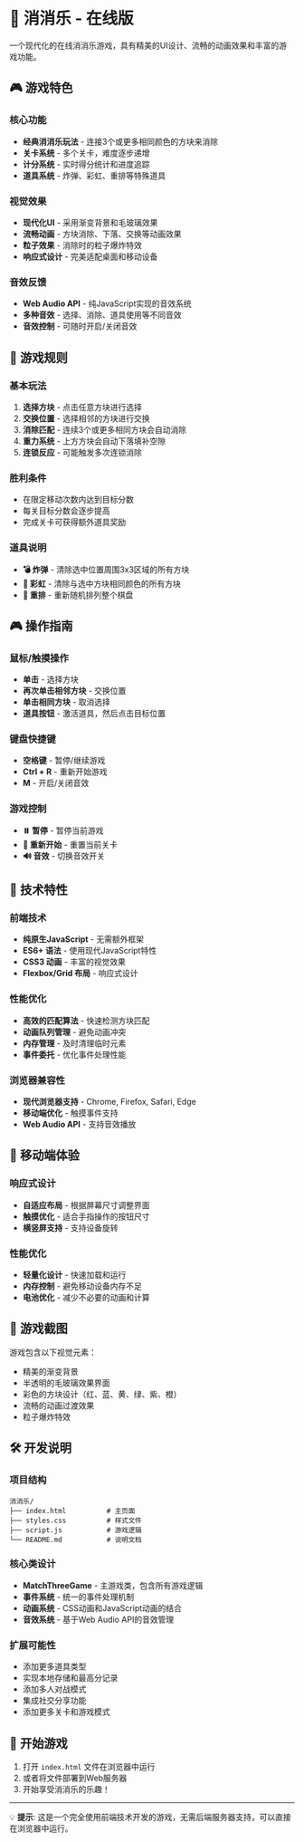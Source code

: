 # 🍭 消消乐 - 在线版

一个现代化的在线消消乐游戏，具有精美的UI设计、流畅的动画效果和丰富的游戏功能。

## 🎮 游戏特色

### 核心功能
- **经典消消乐玩法** - 连接3个或更多相同颜色的方块来消除
- **关卡系统** - 多个关卡，难度逐步递增
- **计分系统** - 实时得分统计和进度追踪
- **道具系统** - 炸弹、彩虹、重排等特殊道具

### 视觉效果
- **现代化UI** - 采用渐变背景和毛玻璃效果
- **流畅动画** - 方块消除、下落、交换等动画效果
- **粒子效果** - 消除时的粒子爆炸特效
- **响应式设计** - 完美适配桌面和移动设备

### 音效反馈
- **Web Audio API** - 纯JavaScript实现的音效系统
- **多种音效** - 选择、消除、道具使用等不同音效
- **音效控制** - 可随时开启/关闭音效

## 🎯 游戏规则

### 基本玩法
1. **选择方块** - 点击任意方块进行选择
2. **交换位置** - 选择相邻的方块进行交换
3. **消除匹配** - 连续3个或更多相同方块会自动消除
4. **重力系统** - 上方方块会自动下落填补空隙
5. **连锁反应** - 可能触发多次连锁消除

### 胜利条件
- 在限定移动次数内达到目标分数
- 每关目标分数会逐步提高
- 完成关卡可获得额外道具奖励

### 道具说明
- **💣 炸弹** - 清除选中位置周围3x3区域的所有方块
- **🌈 彩虹** - 清除与选中方块相同颜色的所有方块
- **🔄 重排** - 重新随机排列整个棋盘

## 🎮 操作指南

### 鼠标/触摸操作
- **单击** - 选择方块
- **再次单击相邻方块** - 交换位置
- **单击相同方块** - 取消选择
- **道具按钮** - 激活道具，然后点击目标位置

### 键盘快捷键
- **空格键** - 暂停/继续游戏
- **Ctrl + R** - 重新开始游戏
- **M** - 开启/关闭音效

### 游戏控制
- **⏸️ 暂停** - 暂停当前游戏
- **🔄 重新开始** - 重置当前关卡
- **🔊 音效** - 切换音效开关

## 🚀 技术特性

### 前端技术
- **纯原生JavaScript** - 无需额外框架
- **ES6+ 语法** - 使用现代JavaScript特性
- **CSS3 动画** - 丰富的视觉效果
- **Flexbox/Grid 布局** - 响应式设计

### 性能优化
- **高效的匹配算法** - 快速检测方块匹配
- **动画队列管理** - 避免动画冲突
- **内存管理** - 及时清理临时元素
- **事件委托** - 优化事件处理性能

### 浏览器兼容性
- **现代浏览器支持** - Chrome, Firefox, Safari, Edge
- **移动端优化** - 触摸事件支持
- **Web Audio API** - 支持音效播放

## 📱 移动端体验

### 响应式设计
- **自适应布局** - 根据屏幕尺寸调整界面
- **触摸优化** - 适合手指操作的按钮尺寸
- **横竖屏支持** - 支持设备旋转

### 性能优化
- **轻量化设计** - 快速加载和运行
- **内存控制** - 避免移动设备内存不足
- **电池优化** - 减少不必要的动画和计算

## 🎨 游戏截图

游戏包含以下视觉元素：
- 精美的渐变背景
- 半透明的毛玻璃效果界面
- 彩色的方块设计（红、蓝、黄、绿、紫、橙）
- 流畅的动画过渡效果
- 粒子爆炸特效

## 🛠️ 开发说明

### 项目结构
```
消消乐/
├── index.html          # 主页面
├── styles.css          # 样式文件
├── script.js           # 游戏逻辑
└── README.md           # 说明文档
```

### 核心类设计
- **MatchThreeGame** - 主游戏类，包含所有游戏逻辑
- **事件系统** - 统一的事件处理机制
- **动画系统** - CSS动画和JavaScript动画的结合
- **音效系统** - 基于Web Audio API的音效管理

### 扩展可能性
- 添加更多道具类型
- 实现本地存储和最高分记录
- 添加多人对战模式
- 集成社交分享功能
- 添加更多关卡和游戏模式

## 🎯 开始游戏

1. 打开 `index.html` 文件在浏览器中运行
2. 或者将文件部署到Web服务器
3. 开始享受消消乐的乐趣！

---

💡 **提示**: 这是一个完全使用前端技术开发的游戏，无需后端服务器支持，可以直接在浏览器中运行。